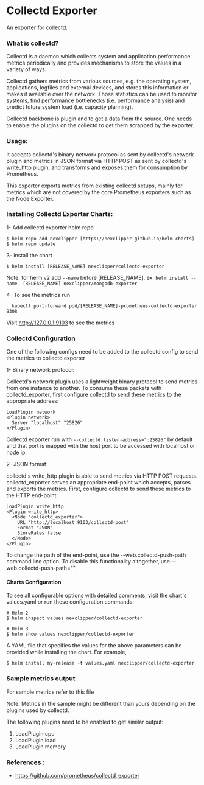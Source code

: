 # Collectd Exporter

An exporter for collectd. 

### What is collectd?
Collectd is a daemon which collects system and application performance metrics periodically and provides mechanisms to store the values in a variety of ways.

Collectd gathers metrics from various sources, e.g. the operating system, applications, logfiles and external devices, and stores this information or makes it available over the network. Those statistics can be used to monitor systems, find performance bottlenecks (i.e. performance analysis) and predict future system load (i.e. capacity planning).

Collectd backbone is plugin and to get a data from the source. One needs to enable the plugins on the collectd to get them scrapped by the exporter.


### Usage:

It accepts collectd's binary network protocol as sent by collectd's network plugin and metrics in JSON format via HTTP POST as sent by collectd's write_http plugin, and transforms and exposes them for consumption by Prometheus.

This exporter exports metrics from existing collectd setups, mainly for metrics which are not covered by the core Prometheus exporters such as the Node Exporter.

### Installing Collectd Exporter Charts: 

1- Add collectd exporter helm repo 
```access transformers
$ helm repo add nexclipper [https://nexclipper.github.io/helm-charts]
$ helm repo update
``` 
3- install the chart 
```access transformers
$ helm install [RELEASE_NAME] nexclipper/collectd-exporter
```

Note: for helm v2 add `--name` before [RELEASE_NAME]. ex:  `helm install --name  [RELEASE_NAME] nexclipper/mongodb-exporter`

4- To see the metrics run 
```access transformers
  kubectl port-forward pod/[RELEASE_NAME]-prometheus-collectd-exporter 9308

```
Visit http://127.0.0.1:9103 to see the metrics

### Collectd Configuration 
One of the following configs need to be added to the collectd config to send the metrics to collectd exporter

1- Binary network protocol:

Collectd's network plugin uses a lightweight binary protocol to send metrics from one instance to another. To consume these packets with collectd_exporter, first configure collectd to send these metrics to the appropriate address:
```
LoadPlugin network
<Plugin network>
  Server "localhost" "25826"
</Plugin>
```

Collectd exporter run with `--collectd.listen-address=":25826"` by default and that port is mapped with the host port to be accessed with localhost or node ip.

2- JSON format:

collectd's write_http plugin is able to send metrics via HTTP POST requests. collectd_exporter serves an appropriate end-point which accepts, parses and exports the metrics. First, configure collectd to send these metrics to the HTTP end-point:
``` 
LoadPlugin write_http
<Plugin write_http>
  <Node "collectd_exporter">
    URL "http://localhost:9103/collectd-post"
    Format "JSON"
    StoreRates false
  </Node>
</Plugin>
```
To change the path of the end-point, use the --web.collectd-push-path command line option. To disable this functionality altogether, use --web.collectd-push-path="".

#### Charts Configuration

To see all configurable options with detailed comments, visit the chart's values.yaml or run these configuration commands:

```console
# Helm 2
$ helm inspect values nexclipper/collectd-exporter

# Helm 3
$ helm show values nexclipper/collectd-exporter
```
A YAML file that specifies the values for the above parameters can be provided while installing the chart. For example,

```console
$ helm install my-release -f values.yaml nexclipper/collectd-exporter
```

### Sample metrics output 

For sample metrics refer to this file <path>

Note: Metrics in the sample might be different than yours depending on the plugins used by collectd.

The following plugins need to be enabled to get similar output: 

1. LoadPlugin cpu 
2. LoadPlugin load 
3. LoadPlugin memory  

### References :
- https://github.com/prometheus/collectd_exporter
